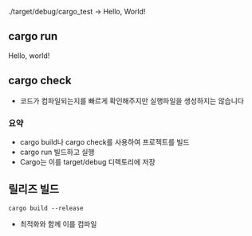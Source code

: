 ./target/debug/cargo_test -> Hello, World!

## cargo run

Hello, world!

## cargo check

- 코드가 컴파일되는지를 빠르게 확인해주지만 실행파일을 생성하지는 않습니다

### 요약

- cargo build나 cargo check를 사용하여 프로젝트를 빌드
- cargo run 빌드하고 실행
- Cargo는 이를 target/debug 디렉토리에 저장

## 릴리즈 빌드

`cargo build --release`

- 최적화와 함께 이를 컴파일
